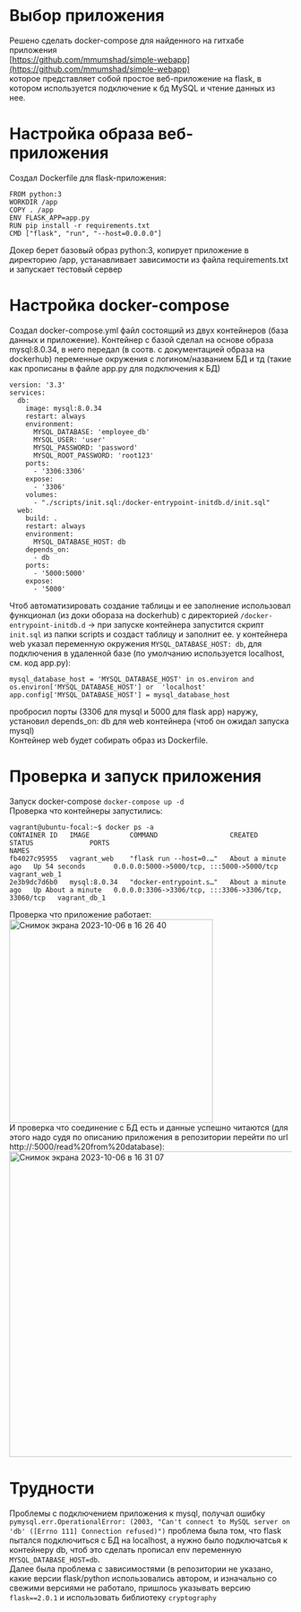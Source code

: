 # Выбор приложения
Решено сделать docker-compose для найденного на гитхабе приложения  
[https://github.com/mmumshad/simple-webapp](https://github.com/mmumshad/simple-webapp)  
которое представляет собой простое веб-приложение на flask, в котором используется подключение к бд MySQL и
чтение данных из нее.

# Настройка образа веб-приложения
Создал Dockerfile для flask-приложения:
```
FROM python:3
WORKDIR /app
COPY . /app
ENV FLASK_APP=app.py
RUN pip install -r requirements.txt
CMD ["flask", "run", "--host=0.0.0.0"]
```
Докер берет базовый образ python:3, копирует приложение в директорию /app, устанавливает зависимости из файла requirements.txt и запускает тестовый сервер  

# Настройка docker-compose
Создал docker-compose.yml файл состоящий из двух контейнеров (база данных и приложение).
Контейнер с базой сделал на основе образа mysql:8.0.34, в него передал (в соотв. с документацией образа на dockerhub)
переменные окружения с логином/названием БД и тд (такие как прописаны в файле app.py для подключения к БД)
```
version: '3.3'
services:
  db:
    image: mysql:8.0.34
    restart: always
    environment:
      MYSQL_DATABASE: 'employee_db'
      MYSQL_USER: 'user'
      MYSQL_PASSWORD: 'password'
      MYSQL_ROOT_PASSWORD: 'root123'
    ports:
      - '3306:3306'
    expose:
      - '3306'
    volumes:
      - "./scripts/init.sql:/docker-entrypoint-initdb.d/init.sql"
  web:
    build: .
    restart: always
    environment:
      MYSQL_DATABASE_HOST: db
    depends_on:
      - db
    ports:
      - '5000:5000'
    expose:
      - '5000'
```
Чтоб автоматизировать создание таблицы и ее заполнение использовал функционал (из доки обораза на dockerhub) с 
директорией `/docker-entrypoint-initdb.d` -> при запуске контейнера запустится скрипт `init.sql` из папки scripts и
создаст таблицу и заполнит ее.
у контейнера web указал переменную окружения `MYSQL_DATABASE_HOST: db`, для подключения в удаленной базе (по умолчанию
используется localhost, см. код app.py):
```
mysql_database_host = 'MYSQL_DATABASE_HOST' in os.environ and os.environ['MYSQL_DATABASE_HOST'] or  'localhost'
app.config['MYSQL_DATABASE_HOST'] = mysql_database_host
```
пробросил порты (3306 для mysql и 5000 для flask app) наружу, установил depends_on: db для web контейнера (чтоб он ожидал
запуска mysql)  
Контейнер web будет собирать образ из Dockerfile.

# Проверка и запуск приложения
Запуск docker-compose
`docker-compose up -d`  
Проверка что контейнеры запустились:
```
vagrant@ubuntu-focal:~$ docker ps -a
CONTAINER ID   IMAGE          COMMAND                  CREATED              STATUS              PORTS                                                  NAMES
fb4027c95955   vagrant_web    "flask run --host=0.…"   About a minute ago   Up 54 seconds       0.0.0.0:5000->5000/tcp, :::5000->5000/tcp              vagrant_web_1
2e3b9dc7d6b0   mysql:8.0.34   "docker-entrypoint.s…"   About a minute ago   Up About a minute   0.0.0.0:3306->3306/tcp, :::3306->3306/tcp, 33060/tcp   vagrant_db_1
```
Проверка что приложение работает:  
<img width="363" alt="Снимок экрана 2023-10-06 в 16 26 40" src="https://github.com/klimantovich/hometasks-devops/assets/91698270/6719838b-4d2d-44b1-a1c2-1782b1bc8244">  
И проверка что соединение с БД есть и данные успешно читаются (для этого надо судя по описанию приложения в репозитории
перейти по url http://<IP>:5000/read%20from%20database):  
<img width="545" alt="Снимок экрана 2023-10-06 в 16 31 07" src="https://github.com/klimantovich/hometasks-devops/assets/91698270/52e262fd-e01b-457f-b3d8-c73494dede13">  

# Трудности
Проблемы с подключением приложения к mysql, получал ошибку 
`pymysql.err.OperationalError: (2003, "Can't connect to MySQL server on 'db' ([Errno 111] Connection refused)")`
проблема была том, что flask пытался подключиться с БД на localhost, а нужно было подключатсья к контейнеру db,
чтоб это сделать прописал env переменную `MYSQL_DATABASE_HOST=db`.  
Далее была проблема с зависимостями (в репозитории не указано, какие версии flask/python использовались автором, и 
изначально со свежими версиями не работало, пришлось указывать версию `flask==2.0.1` и использовать библиотеку `cryptography`




